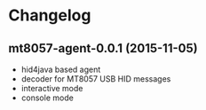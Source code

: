 # Changelog

## mt8057-agent-0.0.1 (2015-11-05)

* hid4java based agent
* decoder for MT8057 USB HID messages
* interactive mode
* console mode
